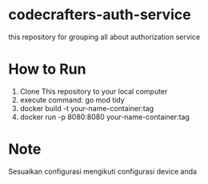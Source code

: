 # codecrafters-auth-service
this repository for grouping all about authorization service

# How to Run

1. Clone This repository to your local computer
2. execute command: go mod tidy
3. docker build -t your-name-container:tag
4. docker run -p 8080:8080 your-name-container:tag

# Note

Sesuaikan configurasi mengikuti configurasi device anda
